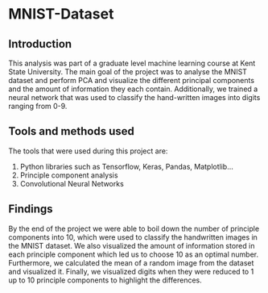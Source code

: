 # MNIST-Dataset

## Introduction

This analysis was part of a graduate level machine learning course at Kent State University. The main goal of the project was to analyse the MNIST dataset and perform PCA and visualize the different principal components and the amount of information they each contain.
Additionally, we trained a neural network that was used to classify the hand-written images into digits ranging from 0-9.

## Tools and methods used

The tools that were used during this project are:
1. Python libraries such as Tensorflow, Keras, Pandas, Matplotlib...
2. Principle component analysis
3. Convolutional Neural Networks

## Findings

By the end of the project we were able to boil down the number of principle components into 10, which were used to classify the handwritten images in the MNIST dataset. We also visualized the amount of information stored in each principle component which led us to choose 10 as an optimal number. Furthermore, we calculated the mean of a random image from the dataset and visualized it. Finally, we visualized digits when they were reduced to 1 up to 10 principle components to highlight the differences.
